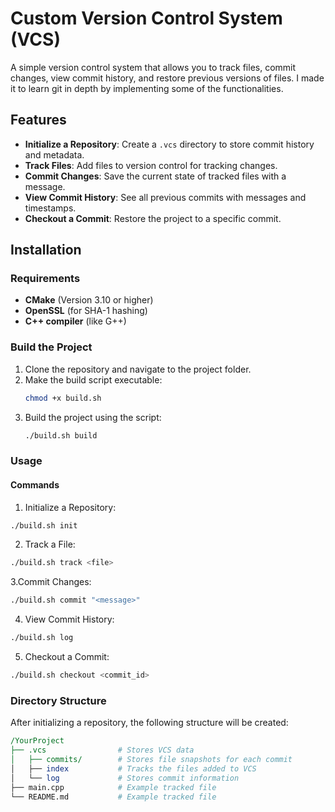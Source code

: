 # Custom Version Control System (VCS)

A simple version control system that allows you to track files, commit changes, view commit history, and restore previous versions of files. I made it to learn git in depth by implementing some of the functionalities.

## Features

- **Initialize a Repository**: Create a `.vcs` directory to store commit history and metadata.
- **Track Files**: Add files to version control for tracking changes.
- **Commit Changes**: Save the current state of tracked files with a message.
- **View Commit History**: See all previous commits with messages and timestamps.
- **Checkout a Commit**: Restore the project to a specific commit.

## Installation

### Requirements

- **CMake** (Version 3.10 or higher)
- **OpenSSL** (for SHA-1 hashing)
- **C++ compiler** (like G++)

### Build the Project

1. Clone the repository and navigate to the project folder.
2. Make the build script executable:
   ```bash
   chmod +x build.sh
   ```
3. Build the project using the script:
   ```bash
   ./build.sh build
   ```
### Usage

#### Commands

1. Initialize a Repository:
  ```bash
  ./build.sh init
  ```

2. Track a File:
  ```bash
  ./build.sh track <file>
  ```

3.Commit Changes:

  ```bash
  ./build.sh commit "<message>"
  ```

4. View Commit History:

  ```bash
  ./build.sh log
  ```

5. Checkout a Commit:

  ```bash
  ./build.sh checkout <commit_id>
  ```

### Directory Structure

After initializing a repository, the following structure will be created:

```perl
/YourProject
├── .vcs                # Stores VCS data
│   ├── commits/        # Stores file snapshots for each commit
│   ├── index           # Tracks the files added to VCS
│   └── log             # Stores commit information
├── main.cpp            # Example tracked file
└── README.md           # Example tracked file
```
